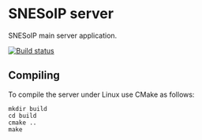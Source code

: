 # SNESoIP server

SNESoIP main server application.

[![Build status](https://ci.appveyor.com/api/projects/status/rdablcrv5xikp55r?svg=true)](https://ci.appveyor.com/project/mupfelofen-de/snesoip)

## Compiling

To compile the server under Linux use CMake as follows:
```
mkdir build
cd build
cmake ..
make
```
